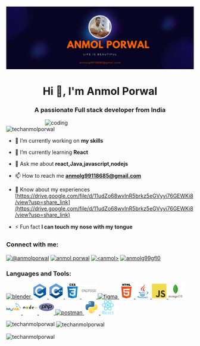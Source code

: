 ![logo](https://github.com/Techanmolporwal/techanmolporwal/blob/main/2.png)
<h1 align="center">Hi 👋, I'm Anmol Porwal</h1>
<h3 align="center">A passionate Full stack developer from India</h3>
<img align="right" alt="coding" width="400px" scr="https://i.pinimg.com/originals/16/fe/7e/16fe7e7fb6eebb3087b6dc418748ee56.gif">
<p align="left"> <img src="https://komarev.com/ghpvc/?username=techanmolporwal&label=Profile%20views&color=0e75b6&style=flat" alt="techanmolporwal" /> </p>

- 🔭 I’m currently working on **my skills**

- 🌱 I’m currently learning **React**

- 💬 Ask me about **react,Java,javascript,nodejs**

- 📫 How to reach me **anmolg99118685@gmail.com**

- 📄 Know about my experiences [https://drive.google.com/file/d/11udZo68wvInR5brkz5eGVyyi76GEWKi8/view?usp=share_link](https://drive.google.com/file/d/11udZo68wvInR5brkz5eGVyyi76GEWKi8/view?usp=share_link)

- ⚡ Fun fact **I can touch my nose with my tongue**

<h3 align="left">Connect with me:</h3>
<p align="left">
<a href="https://codepen.io/@anmolporwal" target="blank"><img align="center" src="https://raw.githubusercontent.com/rahuldkjain/github-profile-readme-generator/master/src/images/icons/Social/codepen.svg" alt="@anmolporwal" height="30" width="40" /></a>
<a href="https://linkedin.com/in/anmol porwal" target="blank"><img align="center" src="https://raw.githubusercontent.com/rahuldkjain/github-profile-readme-generator/master/src/images/icons/Social/linked-in-alt.svg" alt="anmol porwal" height="30" width="40" /></a>
<a href="https://instagram.com/<anmol>" target="blank"><img align="center" src="https://raw.githubusercontent.com/rahuldkjain/github-profile-readme-generator/master/src/images/icons/Social/instagram.svg" alt="<anmol>" height="30" width="40" /></a>
<a href="https://auth.geeksforgeeks.org/user/anmolg99gfl0" target="blank"><img align="center" src="https://raw.githubusercontent.com/rahuldkjain/github-profile-readme-generator/master/src/images/icons/Social/geeks-for-geeks.svg" alt="anmolg99gfl0" height="30" width="40" /></a>
</p>

<h3 align="left">Languages and Tools:</h3>
<p align="left"> <a href="https://www.blender.org/" target="_blank" rel="noreferrer"> <img src="https://download.blender.org/branding/community/blender_community_badge_white.svg" alt="blender" width="40" height="40"/> </a> <a href="https://www.cprogramming.com/" target="_blank" rel="noreferrer"> <img src="https://raw.githubusercontent.com/devicons/devicon/master/icons/c/c-original.svg" alt="c" width="40" height="40"/> </a> <a href="https://www.w3schools.com/cpp/" target="_blank" rel="noreferrer"> <img src="https://raw.githubusercontent.com/devicons/devicon/master/icons/cplusplus/cplusplus-original.svg" alt="cplusplus" width="40" height="40"/> </a> <a href="https://www.w3schools.com/css/" target="_blank" rel="noreferrer"> <img src="https://raw.githubusercontent.com/devicons/devicon/master/icons/css3/css3-original-wordmark.svg" alt="css3" width="40" height="40"/> </a> <a href="https://expressjs.com" target="_blank" rel="noreferrer"> <img src="https://raw.githubusercontent.com/devicons/devicon/master/icons/express/express-original-wordmark.svg" alt="express" width="40" height="40"/> </a> <a href="https://www.figma.com/" target="_blank" rel="noreferrer"> <img src="https://www.vectorlogo.zone/logos/figma/figma-icon.svg" alt="figma" width="40" height="40"/> </a> <a href="https://www.w3.org/html/" target="_blank" rel="noreferrer"> <img src="https://raw.githubusercontent.com/devicons/devicon/master/icons/html5/html5-original-wordmark.svg" alt="html5" width="40" height="40"/> </a> <a href="https://www.java.com" target="_blank" rel="noreferrer"> <img src="https://raw.githubusercontent.com/devicons/devicon/master/icons/java/java-original.svg" alt="java" width="40" height="40"/> </a> <a href="https://developer.mozilla.org/en-US/docs/Web/JavaScript" target="_blank" rel="noreferrer"> <img src="https://raw.githubusercontent.com/devicons/devicon/master/icons/javascript/javascript-original.svg" alt="javascript" width="40" height="40"/> </a> <a href="https://www.mongodb.com/" target="_blank" rel="noreferrer"> <img src="https://raw.githubusercontent.com/devicons/devicon/master/icons/mongodb/mongodb-original-wordmark.svg" alt="mongodb" width="40" height="40"/> </a> <a href="https://www.mysql.com/" target="_blank" rel="noreferrer"> <img src="https://raw.githubusercontent.com/devicons/devicon/master/icons/mysql/mysql-original-wordmark.svg" alt="mysql" width="40" height="40"/> </a> <a href="https://nodejs.org" target="_blank" rel="noreferrer"> <img src="https://raw.githubusercontent.com/devicons/devicon/master/icons/nodejs/nodejs-original-wordmark.svg" alt="nodejs" width="40" height="40"/> </a> <a href="https://www.php.net" target="_blank" rel="noreferrer"> <img src="https://raw.githubusercontent.com/devicons/devicon/master/icons/php/php-original.svg" alt="php" width="40" height="40"/> </a> <a href="https://postman.com" target="_blank" rel="noreferrer"> <img src="https://www.vectorlogo.zone/logos/getpostman/getpostman-icon.svg" alt="postman" width="40" height="40"/> </a> <a href="https://www.python.org" target="_blank" rel="noreferrer"> <img src="https://raw.githubusercontent.com/devicons/devicon/master/icons/python/python-original.svg" alt="python" width="40" height="40"/> </a> <a href="https://reactjs.org/" target="_blank" rel="noreferrer"> <img src="https://raw.githubusercontent.com/devicons/devicon/master/icons/react/react-original-wordmark.svg" alt="react" width="40" height="40"/> </a> </p>

<p><img align="left" src="https://github-readme-stats.vercel.app/api/top-langs?username=techanmolporwal&show_icons=true&locale=en&layout=compact" alt="techanmolporwal" /></p>

<p>&nbsp;<img align="center" src="https://github-readme-stats.vercel.app/api?username=techanmolporwal&show_icons=true&locale=en" alt="techanmolporwal" /></p>

<p><img align="center" src="https://github-readme-streak-stats.herokuapp.com/?user=techanmolporwal&" alt="techanmolporwal" /></p>
